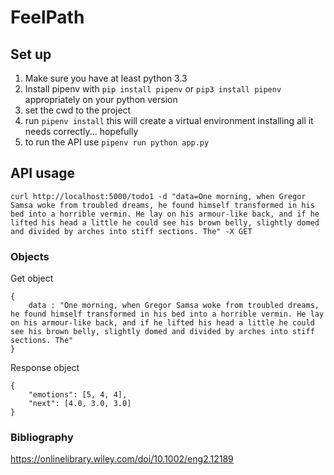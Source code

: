# FeelPath

## Set up

1. Make sure you have at least python 3.3
2. Install pipenv with `pip install pipenv` or `pip3 install pipenv` appropriately on your python version
3. set the cwd to the project
4. run `pipenv install` this will create a virtual environment installing all it needs correctly... hopefully
5. to run the API use `pipenv run python app.py`



## API usage

```{bash}
curl http://localhost:5000/todo1 -d "data=One morning, when Gregor Samsa woke from troubled dreams, he found himself transformed in his bed into a horrible vermin. He lay on his armour-like back, and if he lifted his head a little he could see his brown belly, slightly domed and divided by arches into stiff sections. The" -X GET
```

### Objects

Get object

```{json}
{
    data : "One morning, when Gregor Samsa woke from troubled dreams, he found himself transformed in his bed into a horrible vermin. He lay on his armour-like back, and if he lifted his head a little he could see his brown belly, slightly domed and divided by arches into stiff sections. The"
}
```

Response object

```{ json }
{
    "emotions": [5, 4, 4],
    "next": [4.0, 3.0, 3.0]
}
```


### Bibliography

https://onlinelibrary.wiley.com/doi/10.1002/eng2.12189

